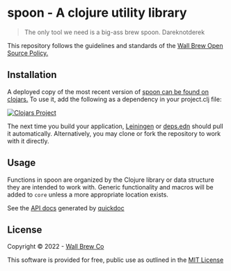 # spoon - A clojure utility library

> The only tool we need is a big-ass brew spoon.
> Dareknotderek

This repository follows the guidelines and standards of the [Wall Brew Open Source Policy.](https://github.com/Wall-Brew-Co/open-source "Our open source guidelines")

## Installation

A deployed copy of the most recent version of [spoon can be found on clojars.](https://clojars.org/com.wallbrew/spoon)
To use it, add the following as a dependency in your project.clj file:

[![Clojars Project](https://clojars.org/com.wallbrew/spoon/latest-version.svg)](https://clojars.org/com.wallbrew/spoon)

The next time you build your application, [Leiningen](https://leiningen.org/) or [deps.edn](https://clojure.org/guides/deps_and_cli) should pull it automatically.
Alternatively, you may clone or fork the repository to work with it directly.

## Usage

Functions in spoon are organized by the Clojure library or data structure they are intended to work with.
Generic functionality and macros will be added to `core` unless a more appropriate location exists.

See the [API docs](https://github.com/Wall-Brew-Co/spoon/blob/master/API.md) generated by [quickdoc](https://github.com/borkdude/quickdoc)

## License

Copyright © 2022 - [Wall Brew Co](https://wallbrew.com/)

This software is provided for free, public use as outlined in the [MIT License](https://github.com/Wall-Brew-Co/spoon/blob/master/LICENSE)